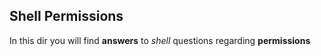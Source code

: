 ## Shell Permissions

In this dir you will find **answers** to *shell* questions regarding **permissions**